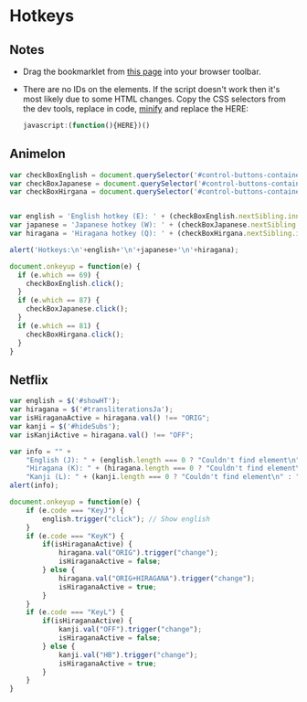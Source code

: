 # Hotkeys

## Notes

- Drag the bookmarklet from [this page](https://jihadichan.github.io/bookmarklet.html) into your browser toolbar.

- There are no IDs on the elements. If the script doesn't work then it's most likely due to some HTML changes. Copy the CSS selectors from the dev tools, replace in code, [minify](https://www.minifier.org/) and replace the HERE:

  ```javascript
  javascript:(function(){HERE})()
  ```



## Animelon

```javascript
var checkBoxEnglish = document.querySelector('#control-buttons-container > div.pull-right.bottom-right > div:nth-child(3) > div > div > ul > li:nth-child(5) > input');
var checkBoxJapanese = document.querySelector('#control-buttons-container > div.pull-right.bottom-right > div:nth-child(3) > div > div > ul > li:nth-child(3) > input');
var checkBoxHirgana = document.querySelector('#control-buttons-container > div.pull-right.bottom-right > div:nth-child(3) > div > div > ul > li:nth-child(1) > input');


var english = 'English hotkey (E): ' + (checkBoxEnglish.nextSibling.innerText.toLowerCase().indexOf('english') != -1 ? 'Should work' : 'Couldn\'t find element or adjacent text is not \'english\'.');
var japanese = 'Japanese hotkey (W): ' + (checkBoxJapanese.nextSibling.innerText.toLowerCase().indexOf('japanese') != -1 ? 'Should work' : 'Couldn\'t find element or adjacent text is not \'japanese\'.');
var hiragana = 'Hiragana hotkey (Q): ' + (checkBoxHirgana.nextSibling.innerText.toLowerCase().indexOf('hiragana') != -1 ? 'Should work' : 'Couldn\'t find element or adjacent text is not \'hiragana\'.');

alert('Hotkeys:\n'+english+'\n'+japanese+'\n'+hiragana);

document.onkeyup = function(e) {
  if (e.which == 69) {
    checkBoxEnglish.click();
  }
  if (e.which == 87) {
    checkBoxJapanese.click();
  }
  if (e.which == 81) {
    checkBoxHirgana.click();
  }
}
```



## Netflix

```javascript
var english = $('#showHT');
var hiragana = $('#transliterationsJa');
var isHiraganaActive = hiragana.val() !== "ORIG";
var kanji = $('#hideSubs');
var isKanjiActive = hiragana.val() !== "OFF";

var info = "" +
    "English (J): " + (english.length === 0 ? "Couldn't find element\n" : "Should work.\n") +
    "Hiragana (K): " + (hiragana.length === 0 ? "Couldn't find element\n" : "Should work.\n") +
    "Kanji (L): " + (kanji.length === 0 ? "Couldn't find element\n" : "Should work.\n");
alert(info);

document.onkeyup = function(e) {
    if (e.code === "KeyJ") {
        english.trigger("click"); // Show english
    }
    if (e.code === "KeyK") {
        if(isHiraganaActive) {
            hiragana.val("ORIG").trigger("change");
            isHiraganaActive = false;
        } else {
            hiragana.val("ORIG+HIRAGANA").trigger("change");
            isHiraganaActive = true;
        }
    }
    if (e.code === "KeyL") {
        if(isHiraganaActive) {
            kanji.val("OFF").trigger("change");
            isHiraganaActive = false;
        } else {
            kanji.val("HB").trigger("change");
            isHiraganaActive = true;
        }
    }
}
```

